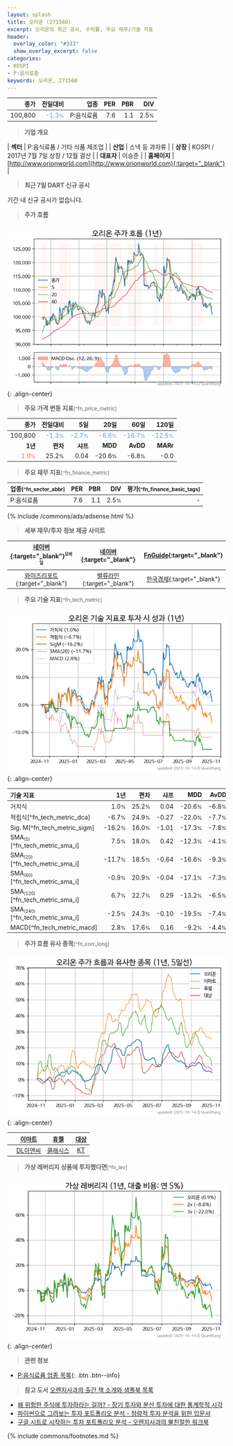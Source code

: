 ```yaml
---
layout: splash
title: 오리온 (271560)
excerpt: 오리온의 최근 공시, 수익률, 주요 재무/기술 지표
header:
  overlay_color: "#333"
  show_overlay_excerpt: false
categories:
- KOSPI
- P:음식료품
keywords: 오리온, 271560
---
```


| **종가** | **전일대비** | **업종** | **PER** | **PBR** | **DIV** |
| -------: | -----------: | -------: | ------: | ------: | ------: |
| 100,800 | <span style="color: cornflowerblue">-1.3<small>%</small></span> | P:음식료품 | 7.6 | 1.1 | 2.5<small>%</small> |

<!-- more -->


> **기업 개요**<a id="company"></a>

| <span style="white-space:nowrap;">**섹터**</span> | P:음식료품 / 기타 식품 제조업 |
| <span style="white-space:nowrap;">**산업**</span> | 스낵 등 과자류 |
| <span style="white-space:nowrap;">**상장**</span> | KOSPI / 2017년 7월 7일 상장 / 12월 결산 |
| <span style="white-space:nowrap;">**대표자**</span> | 이승준 |
| <span style="white-space:nowrap;">**홈페이지**</span> | [http://www.orionworld.com](http://www.orionworld.com){:target="_blank"} |


> **최근 7일 DART 신규 공시**<a id="dart"></a>

기간 내 신규 공시가 없습니다.


> **주가 흐름**<a id="price"></a>

![271560](/stock/images/271560.png){: .align-center}


> **주요 가격 변동 지표**<small>[^fn_price_metric]</small>

| **종가** | **전일대비** | **5일** | **20일** | **60일** | **120일** |
| -------: | -----------: | ------: | -------: | -------: | --------: |
| 100,800 | <span style="color: cornflowerblue">-1.3<small>%</small></span> | <span style="color: cornflowerblue">-2.7<small>%</small></span> | <span style="color: cornflowerblue">-6.6<small>%</small></span> | <span style="color: cornflowerblue">-16.7<small>%</small></span> | <span style="color: cornflowerblue">-12.5<small>%</small></span> |
| **1년** | **편차** | **샤프** | **MDD** | **AvDD** | **MARr** |
| <span style="color: tomato">1.0<small>%</small></span> | 25.2<small>%</small> | 0.04 | -20.6<small>%</small> | -6.8<small>%</small> | -0.0 |


> **주요 재무 지표**<small>[^fn_finance_metric]</small>

| **업종**<small>[^fn_sector_abbr]</small> | **PER** | **PBR** | **DIV** | **평가**<small>[^fn_finance_basic_tags]</small> |
| :--------------------------------------- | ------: | ------: | ------: | ----------------------------------------------: |
| P:음식료품 | 7.6 | 1.1 | 2.5<small>%</small> | - |



{% include /commons/ads/adsense.html %}

> **세부 재무/투자 정보 제공 사이트**

| [네이버](https://m.stock.naver.com/domestic/stock/271560/finance/summary){:target="_blank"}<sup><small>모바일</small></sup> | [네이버](https://finance.naver.com/item/coinfo.naver?code=271560){:target="_blank"} | [FnGuide](https://comp.fnguide.com/SVO2/ASP/SVD_Invest.asp?gicode=A271560&MenuYn=Y){:target="_blank"} |
| :---: | :---: | :---: |
| [와이즈리포트](https://comp.wisereport.co.kr/company/c1040001.aspx?cmp_cd=271560){:target="_blank"} | [밸류라인](https://www.valueline.co.kr/finance/summary/271560){:target="_blank"} | [한국경제](https://markets.hankyung.com/stock/271560/financial-summary){:target="_blank"} |


> **주요 기술 지표**<small>[^fn_tech_metric]</small>


![271560](/stock/images/271560_tech.png){: .align-center}

| **기술 지표** | **1년** | **편차** | **샤프** | **MDD** | **AvDD** |
| :------------ | ------: | -----------: | -------: | ------: | -------: |
| 거치식 | 1.0<small>%</small> | 25.2<small>%</small> | 0.04 | -20.6<small>%</small> | -6.8<small>%</small> |
| 적립식[^fn_tech_metric_dca] | -6.7<small>%</small> | 24.9<small>%</small> | -0.27 | -22.0<small>%</small> | -7.7<small>%</small> |
| Sig. M[^fn_tech_metric_sigm] | -16.2<small>%</small> | 16.0<small>%</small> | -1.01 | -17.3<small>%</small> | -7.8<small>%</small> |
| SMA<small><sub>(5)</sub></small>[^fn_tech_metric_sma_i] | 7.5<small>%</small> | 18.0<small>%</small> | 0.42 | -12.3<small>%</small> | -4.1<small>%</small> |
| SMA<small><sub>(20)</sub></small>[^fn_tech_metric_sma_i] | -11.7<small>%</small> | 18.5<small>%</small> | -0.64 | -16.6<small>%</small> | -9.3<small>%</small> |
| SMA<small><sub>(60)</sub></small>[^fn_tech_metric_sma_i] | -0.9<small>%</small> | 20.9<small>%</small> | -0.04 | -17.1<small>%</small> | -7.3<small>%</small> |
| SMA<small><sub>(120)</sub></small>[^fn_tech_metric_sma_i] | 6.7<small>%</small> | 22.7<small>%</small> | 0.29 | -13.2<small>%</small> | -6.5<small>%</small> |
| SMA<small><sub>(240)</sub></small>[^fn_tech_metric_sma_i] | -2.5<small>%</small> | 24.3<small>%</small> | -0.10 | -19.5<small>%</small> | -7.4<small>%</small> |
| MACD[^fn_tech_metric_macd] | 2.8<small>%</small> | 17.6<small>%</small> | 0.16 | -9.2<small>%</small> | -4.4<small>%</small> |


> **주가 흐름 유사 종목**<a id="corr"></a><small>[^fn_corr_long]</small>

![271560](/stock/images/271560_corr.png){: .align-center}

|       | [이마트](/139480/) | [휴젤](/145020/) | [대상](/001680/) |
| :---: | :------------------------------------: | :------------------------------------: | :------------------------------------: |
|       | [DL이앤씨](/375500/) | [클래시스](/214150/) | [KT](/030200/) |


> **가상 레버리지 상품에 투자했다면**<a id="2x"></a><small>[^fn_lev]</small>

![271560](/stock/images/271560_2x.png){: .align-center}


> **관련 정보**

- [P:음식료품 업종 목록](/stats/sector/kospi_업종_음식료품_종목/){: .btn .btn--info}

> **참고 도서** [오렌지사과의 출간 책 소개와 샘플북 목록](https://kongdori.tistory.com/691)

- [왜 위험한 주식에 투자하라는 걸까? - 장기 투자와 분산 투자에 대한 통계학적 시각](https://kongdori.tistory.com/421)
- [파이썬으로 그려보는 투자 포트폴리오 분석  - 정량적 투자 분석을 위한 입문서](https://kongdori.tistory.com/643)
- [구글 시트로 시작하는 투자 포트폴리오 분석 - 오렌지사과의 불친절한 워크북](https://kongdori.tistory.com/449)


{% include commons/footnotes.md %}